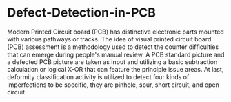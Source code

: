 # Defect-Detection-in-PCB
Modern Printed Circuit board (PCB) has distinctive electronic parts mounted with various pathways or tracks. The idea of visual printed circuit board (PCB) assessment is a methodology used to detect the counter difﬁculties that can emerge during people's manual review. A PCB standard picture and a defected PCB picture are taken as input and utilizing a basic subtraction calculation or logical X-OR that can feature the principle issue areas. At last, deformity classiﬁcation activity is utilized to detect four kinds of imperfections to be specific, they are pinhole, spur, short circuit, and open circuit.

